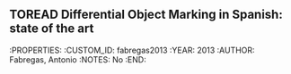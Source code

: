 ## TOREAD Differential Object Marking in Spanish: state of the art
:PROPERTIES:
:CUSTOM_ID: fabregas2013
:YEAR:      2013
:AUTHOR:    Fabregas, Antonio
:NOTES:     No
:END: